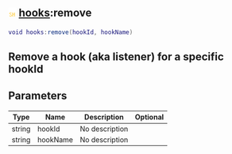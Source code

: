 ## ![shared](.gitbook/assets/shared.png) [hooks](./home/hooks):remove

```lua
void hooks:remove(hookId, hookName)
```

Remove a hook (aka listener) for a specific hookId
------
## Parameters

| Type   | Name | Description | Optional |
| ------ | ---- | ----------- | -------: |
| string | hookId | No description |  |
| string | hookName | No description |  |

